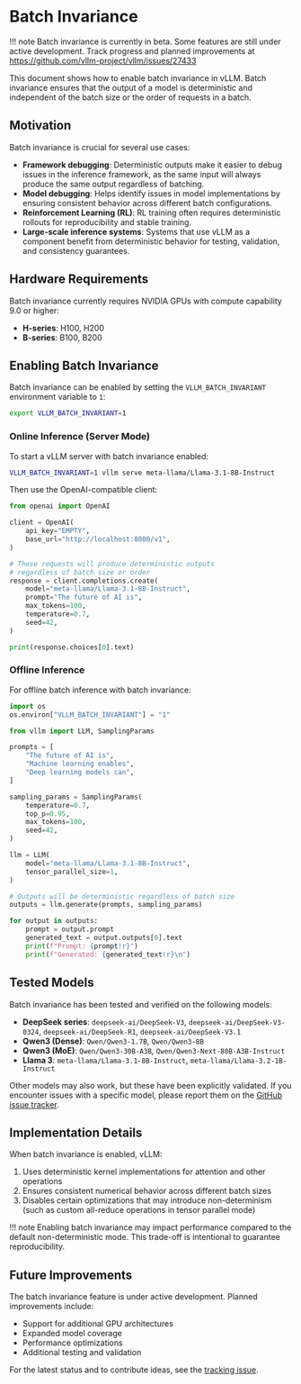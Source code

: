 # Batch Invariance

!!! note
    Batch invariance is currently in beta. Some features are still under active development.
    Track progress and planned improvements at <https://github.com/vllm-project/vllm/issues/27433>

This document shows how to enable batch invariance in vLLM. Batch invariance ensures that the output of a model is deterministic and independent of the batch size or the order of requests in a batch.

## Motivation

Batch invariance is crucial for several use cases:

- **Framework debugging**: Deterministic outputs make it easier to debug issues in the inference framework, as the same input will always produce the same output regardless of batching.
- **Model debugging**: Helps identify issues in model implementations by ensuring consistent behavior across different batch configurations.
- **Reinforcement Learning (RL)**: RL training often requires deterministic rollouts for reproducibility and stable training.
- **Large-scale inference systems**: Systems that use vLLM as a component benefit from deterministic behavior for testing, validation, and consistency guarantees.

## Hardware Requirements

Batch invariance currently requires NVIDIA GPUs with compute capability 9.0 or higher:

- **H-series**: H100, H200
- **B-series**: B100, B200

## Enabling Batch Invariance

Batch invariance can be enabled by setting the `VLLM_BATCH_INVARIANT` environment variable to `1`:

```bash
export VLLM_BATCH_INVARIANT=1
```

### Online Inference (Server Mode)

To start a vLLM server with batch invariance enabled:

```bash
VLLM_BATCH_INVARIANT=1 vllm serve meta-llama/Llama-3.1-8B-Instruct
```

Then use the OpenAI-compatible client:

```python
from openai import OpenAI

client = OpenAI(
    api_key="EMPTY",
    base_url="http://localhost:8000/v1",
)

# These requests will produce deterministic outputs
# regardless of batch size or order
response = client.completions.create(
    model="meta-llama/Llama-3.1-8B-Instruct",
    prompt="The future of AI is",
    max_tokens=100,
    temperature=0.7,
    seed=42,
)

print(response.choices[0].text)
```

### Offline Inference

For offline batch inference with batch invariance:

```python
import os
os.environ["VLLM_BATCH_INVARIANT"] = "1"

from vllm import LLM, SamplingParams

prompts = [
    "The future of AI is",
    "Machine learning enables",
    "Deep learning models can",
]

sampling_params = SamplingParams(
    temperature=0.7,
    top_p=0.95,
    max_tokens=100,
    seed=42,
)

llm = LLM(
    model="meta-llama/Llama-3.1-8B-Instruct",
    tensor_parallel_size=1,
)

# Outputs will be deterministic regardless of batch size
outputs = llm.generate(prompts, sampling_params)

for output in outputs:
    prompt = output.prompt
    generated_text = output.outputs[0].text
    print(f"Prompt: {prompt!r}")
    print(f"Generated: {generated_text!r}\n")
```

## Tested Models

Batch invariance has been tested and verified on the following models:

- **DeepSeek series**: `deepseek-ai/DeepSeek-V3`, `deepseek-ai/DeepSeek-V3-0324`, `deepseek-ai/DeepSeek-R1`, `deepseek-ai/DeepSeek-V3.1`
- **Qwen3 (Dense)**: `Qwen/Qwen3-1.7B`, `Qwen/Qwen3-8B`
- **Qwen3 (MoE)**: `Qwen/Qwen3-30B-A3B`, `Qwen/Qwen3-Next-80B-A3B-Instruct`
- **Llama 3**: `meta-llama/Llama-3.1-8B-Instruct`, `meta-llama/Llama-3.2-1B-Instruct`

Other models may also work, but these have been explicitly validated. If you encounter issues with a specific model, please report them on the [GitHub issue tracker](https://github.com/vllm-project/vllm/issues/new/choose).

## Implementation Details

When batch invariance is enabled, vLLM:

1. Uses deterministic kernel implementations for attention and other operations
2. Ensures consistent numerical behavior across different batch sizes
3. Disables certain optimizations that may introduce non-determinism (such as custom all-reduce operations in tensor parallel mode)

!!! note
    Enabling batch invariance may impact performance compared to the default non-deterministic mode. This trade-off is intentional to guarantee reproducibility.

## Future Improvements

The batch invariance feature is under active development. Planned improvements include:

- Support for additional GPU architectures
- Expanded model coverage
- Performance optimizations
- Additional testing and validation

For the latest status and to contribute ideas, see the [tracking issue](https://github.com/vllm-project/vllm/issues/27433).
